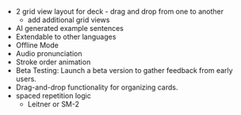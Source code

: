 
- 2 grid view layout for deck - drag and drop from one to another
	- add additional grid views
- AI generated example sentences
- Extendable to other languages
- Offline Mode
- Audio pronunciation
- Stroke order animation
- Beta Testing: Launch a beta version to gather feedback from early users.
- Drag-and-drop functionality for organizing cards.
- spaced repetition logic
	- Leitner or SM-2